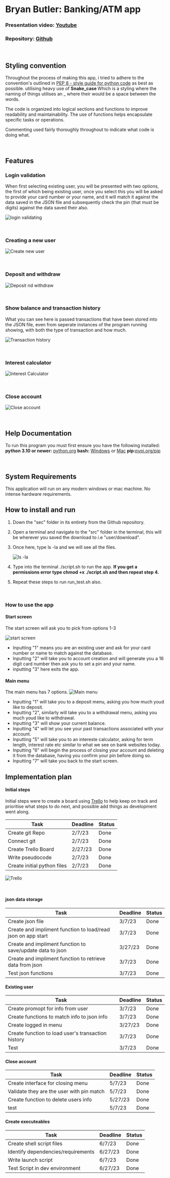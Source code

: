 # Bryan Butler: Banking/ATM app


### Presentation video: [Youtube]()
### Repository: [Github](https://github.com/Pepperz/Bryan_t1a3)


<br>


## Styling convention
Throughout the process of making this app, i tried to adhere to the convention's outlined in [PEP 8 - style guide for python code](https://peps.python.org/pep-0008/) as best as possible. utilising heavy use of <b> Snake_case </b> Which is a styling where the naming of things utilises an _ where their would be a space between the words.

The code is organized into logical sections and functions to improve readability and maintainability. The use of functions helps encapsulate specific tasks or operations.

Commenting used fairly thoroughly throughout to indicate what code is doing what.


<br>


## Features

### Login validation
When first selecting existing user, you will be presented with two options, the first of which being existing user, once you select this you will be asked to provide your card number or your name, and it will match it against the data saved in the JSON file and subsequently check the pin (that must be digits) against the data saved their also.

![login validating](/docs/login%20validating.gif)

<br>

### Creating a new user

![Create new user](/docs/create%20new%20user.gif)

<br>

### Deposit and withdraw

![Deposit nd withdraw](/docs/deposit%20and%20withdraw.gif)

<br>

### Show balance and transaction history
What you can see here is passed transactions that have been stored into the JSON file, even from seperate instances of the program running showing, with both the type of transaction and how much.

![Transaction history](/docs/show%20balance%20and%20transaction%20history.gif)

<br>

### Interest calculator

![Interest Calculator](/docs/Interest%20calculator.gif)

<br>

### Close account

![Close account](./docs/Close%20account.gif)

<br>

## Help Documentation

To run this program you must first ensure you have the following installed: 
<b>python 3.10 or newer:</b> [python.org](https://www.python.org/downloads/)
<b> bash:</b> [Windows](https://hackernoon.com/how-to-install-bash-on-windows-10-lqb73yj3) or [Mac](https://scriptingosx.com/2019/02/install-bash-5-on-macos/)
<b> pip:</b>[pypi.org/pip](https://pypi.org/project/pip/)

<br>

## System Requirements

This application will run on any modern windows or mac machine. No intense hardware requirements.
</br>

## How to install and run

1. Down the "sec" folder in its entirety from the Github repository.

2. Open a terminal and navigate to the "src" folder in the terminal, this will be wherever you saved the download to i.e "user/download".

3. Once here, type ls -la and we will see all the files.

    ![ls -la](/docs/ls%20-la%20example.png)

4. Type into the terminal ./script.sh to run the app. <b> If you get a permissions error type chmod +x ./script.sh and then repeat step 4. </b>

5. Repeat these steps to run run_test.sh also.

<br>

### How to use the app

#### Start screen
The start screen will ask you to pick from options 1-3

![start screen](/docs/Start%20screen.png)


- Inputting "1" means you are an existing user and ask for your card number or name to match against the database.
- Inputting "2" will take you to account creation and will generate you a 16 digit card number then ask you to set a pin and your name.
- inputting "3" here exits the app.

#### Main menu

The main menu has 7 options.
![Main menu](/docs/Main%20menu.png)

- Inputting "1" will take you to a deposit menu, asking you how much youd like to deposit.
- Inputting "2", similarly will take you to a withdrawal menu, asking you much youd like to withdrawal.
- Inputting "3" will show your current balance.
- Inputting "4" will let you see your past transactions associated with your account.
- Inputting "5" will take you to an intereste calculator, asking for term length, interest rate etc similar to what we see on bank websites today.
- Inputting "6" will begin the process of closing your account and deleting it from the database, having you confirm your pin before doing so.
- Inputting "7" will take you back to the start screen.

## Implementation plan

#### Initial steps

Initial steps were to create a board using [Trello](trello.com) to help keep on track and prioritise what steps to do next, and possible add things as development went along.


| Task     | Deadline | Status | 
| -------------- | ------- |------- |
| Create git Repo  | 2/7/23  | Done | 
| Connect git | 2/7/23 | Done |
| Create Trello Board | 2/27/23 | Done |
| Write pseudocode | 2/7/23 | Done |
| Create initial python files | 2/7/23 | Done |

![Trello](/docs/trello%20day%201.png)

<br>

#### json data storage
| Task     | Deadline | Status | 
| -------------- | ------- |------- |
| Create json file  | 3/7/23  | Done | 
| Create and impliment function to load/read json on app start| 3/7/23 | Done |
| Create and impliment function to save/update data to json | 3/27/23 | Done |
| Create and impliment function to retrieve data from json | 3/7/23 | Done |
| Test json functions| 3/7/23 | Done |

#### Existing user

| Task     | Deadline | Status | 
| -------------- | ------- |-------|
| Create promopt for info from user  | 3/7/23  | Done | 
| Create functions to match info to json info| 3/7/23 | Done |
| Create logged in menu | 3/27/23 | Done |
| Create function to load user's transaction history | 3/7/23 | Done |
| Test | 3/7/23 | Done |

#### Close account

| Task     | Deadline | Status | 
| -------------- | ------- |------- |
| Create interface for closing menu | 5/7/23  | Done | 
| Validate they are the user with pin match | 5/7/23 | Done |
| Create function to delete users info | 5/27/23 | Done |
| test | 5/7/23 | Done |

#### Create executeables

| Task     | Deadline | Status | 
| -------------- | ------- |------- |
| Create shell script files| 6/7/23  | Done | 
| Identify dependencies/requirements| 6/27/23 | Done |
| Write launch script | 6/7/23 | Done |
| Test Script in dev environment| 6/27/23 | Done |
